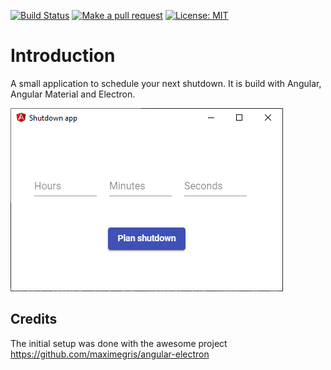 [![Build Status][build-badge]][build]
[![Make a pull request][prs-badge]][prs]
[![License: MIT][license-badge]](https://opensource.org/licenses/MIT)



# Introduction

A small application to schedule your next shutdown. 
It is build with Angular, Angular Material and Electron. 


![alt text](./screenshots/app.png "Shutdown app")



## Credits

The initial setup was done with the awesome project https://github.com/maximegris/angular-electron

[build-badge]: https://dev.azure.com/steffenkoehler92/electron-shutdown/_apis/build/status/SteffenKoehler.electron-shutdown?branchName=master

[build]: https://dev.azure.com/steffenkoehler92/electron-shutdown/_apis/build/status/SteffenKoehler.electron-shutdown?branchName=master

[prs-badge]: https://img.shields.io/badge/PRs-welcome-brightgreen.svg?style=flat-square
[prs]: http://makeapullrequest.com

[license-badge]: https://img.shields.io/badge/License-MIT-success.svg
